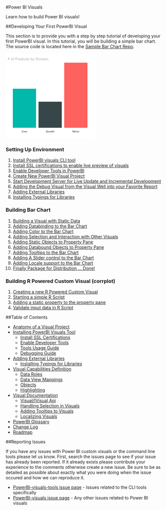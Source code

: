 #Power BI Visuals

Learn how to build Power BI visuals!
 
##Developing Your First PowerBI Visual
 
This section is to provide you with a step by step tutorial of developing your first PowerBI visual.
In this tutorial, you will be building a simple bar chart. The source code is located here in the [Sample Bar Chart Repo](https://github.com/Microsoft/PowerBI-visuals-sampleBarChart).

![](Tutorial/images/SampleBarChart.png)

### Setting Up Environment
1. [Install PowerBI visuals CLI tool](tools/README.md#installation)
2. [Install SSL certifications to enable live preview of visuals](tools/CertificateSetup.md)
3. [Enable Developer Tools in PowerBI](tools/DebugVisualSetup.md)
4. [Create New PowerBI Visual Project](tools/usage.md#creating-a-new-visual)
5. [Start Development Server for Live Update and Incremental Development](tools/usage.md#testing-your-visual-in-powerbi)
6. [Adding the Debug Visual from the Visual Well into your Favorite Report](tools/usage.md#viewing-your-visual-in-powerbi)
7. [Adding External Libraries](Tutorial/ExternalLibraries.md)
8. [Installing Typings for Libraries](Tutorial/Typings.md)

### Building Bar Chart
1. [Building a Visual with Static Data](Tutorial/StaticVisual.md)
2. [Adding Databinding to the Bar Chart](Tutorial/DataBinding.md)
3. [Adding Color to the Bar Chart](Tutorial/ColorPalette.md)
4. [Adding Selection and Interaction with Other Visuals](Tutorial/Selection.md)
5. [Adding Static Objects to Property Pane](Tutorial/StaticObjects.md)
6. [Adding Databound Objects to Property Pane](Tutorial/DataBoundObjects.md)
7. [Adding Tooltips to the Bar Chart](Tutorial/ToolTips.md)
8. [Adding A Slider control to the Bar Chart](Tutorial/SliderControl.md)
9. [Adding Locale support to the Bar Chart](https://github.com/Microsoft/PowerBI-visuals-sampleBarChart/blob/master/Tutorial/Locale.md)
10. [Finally Package for Distribution ... Done!](tools/usage.md#packaging-your-visual-for-distribution)

### Building R Powered Custom Visual (corrplot)
1. [Creating a new R Powered Custom Visual](RVisualTutorial/CreateNewVisual.md)
2. [Starting a simple R Script](RVisualTutorial/CorrplotScript.md)
3. [Adding a static property to the property pane](RVisualTutorial/PropertiesPane.md)
4. [Validate input data in R Script](RVisualTutorial/InputValidationInR.md)

##Table of Contents

* [Anatomy of a Visual Project](VisualProject.md)
* [Installing PowerBI Visuals Tool](tools/README.md#installation)
    * [Install SSL Certifications](tools/CertificateSetup.md)
    * [Enable Developer Tools](tools/DebugVisualSetup.md)
    * [Tools Usage Guide](tools/usage.md)
    * [Debugging Guide](tools/debugging.md)
* [Adding External Libraries](Tutorial/ExternalLibraries.md)
    * [Installing Typings for Libraries](Tutorial/Typings.md)
* [Visual Capabilities Definition](Capabilities/Capabilities.md)
    * [Data Roles](Capabilities/Capabilities.md#define-the-data-fields-your-visual-expects---dataroles)
    * [Data View Mappings](Capabilities/DataViewMappings.md)
    * [Objects](Capabilities/Objects.md)
    * [Highlighting](Capabilities/Highlighting.md)
* [Visual Documentation](Visual/Visual.md)
    * [Visual/IVisual Api](Visual/IVisualApi.md)
    * [Handling Selection in Visuals](Visual/Selection.md)
    * [Adding Tooltips to Visuals](Visual/Tooltips.md)
    * [Localizing Visuals](Visual/Locale.md)
* [PowerBI Glossary](Glossary.md)
* [Change Log](ChangeLog.md)
* [Roadmap](Roadmap/README.md)

##Reporting Issues

If you have any issues with Power BI custom visuals or the command line tools please let us know. First, search the issues page to see if your issue has already been reported. If it already exists please contribute your experience to the comments otherwise create a new issue. Be sure to be as detailed as possible about exactly what you were doing when the issue occured and how we can reproduce it.

* [PowerBI-visuals-tools issue page](https://github.com/Microsoft/PowerBI-visuals-tools/issues) - Issues related to the CLI tools specifically
* [PowerBI-visuals issue page](https://github.com/Microsoft/PowerBI-visuals/issues) - Any other issues related to Power BI visuals
